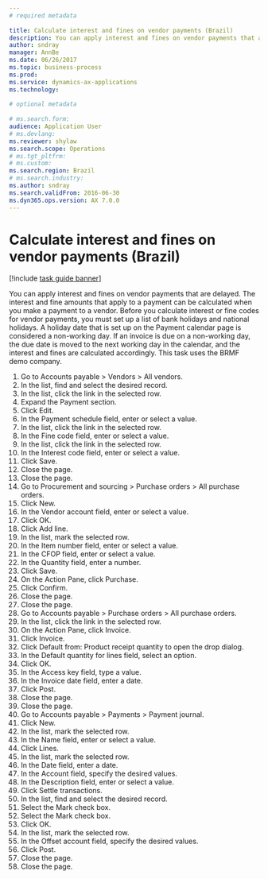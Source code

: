 ```yaml
--- 
# required metadata 
 
title: Calculate interest and fines on vendor payments (Brazil)
description: You can apply interest and fines on vendor payments that are delayed. 
author: sndray
manager: AnnBe 
ms.date: 06/26/2017
ms.topic: business-process 
ms.prod:  
ms.service: dynamics-ax-applications 
ms.technology:  
 
# optional metadata 
 
# ms.search.form:   
audience: Application User 
# ms.devlang:  
ms.reviewer: shylaw
ms.search.scope: Operations 
# ms.tgt_pltfrm:  
# ms.custom:  
ms.search.region: Brazil
# ms.search.industry: 
ms.author: sndray
ms.search.validFrom: 2016-06-30 
ms.dyn365.ops.version: AX 7.0.0 
---
```

# Calculate interest and fines on vendor payments (Brazil)

[!include [task guide banner](../../includes/task-guide-banner.md)]

You can apply interest and fines on vendor payments that are delayed. The interest and fine amounts that apply to a payment can be calculated when you make a payment to a vendor. Before you calculate interest or fine codes for vendor payments, you must set up a list of bank holidays and national holidays. A holiday date that is set up on the Payment calendar page is considered a non-working day. If an invoice is due on a non-working day, the due date is moved to the next working day in the calendar, and the interest and fines are calculated accordingly. This task uses the BRMF demo company.

1. Go to Accounts payable > Vendors > All vendors.
2. In the list, find and select the desired record.
3. In the list, click the link in the selected row.
4. Expand the Payment section.
5. Click Edit.
6. In the Payment schedule field, enter or select a value.
7. In the list, click the link in the selected row.
8. In the Fine code field, enter or select a value.
9. In the list, click the link in the selected row.
10. In the Interest code field, enter or select a value.
11. Click Save.
12. Close the page.
13. Close the page.
14. Go to Procurement and sourcing > Purchase orders > All purchase orders.
15. Click New.
16. In the Vendor account field, enter or select a value.
17. Click OK.
18. Click Add line.
19. In the list, mark the selected row.
20. In the Item number field, enter or select a value.
21. In the CFOP field, enter or select a value.
22. In the Quantity field, enter a number.
23. Click Save.
24. On the Action Pane, click Purchase.
25. Click Confirm.
26. Close the page.
27. Close the page.
28. Go to Accounts payable > Purchase orders > All purchase orders.
29. In the list, click the link in the selected row.
30. On the Action Pane, click Invoice.
31. Click Invoice.
32. Click Default from: Product receipt quantity to open the drop dialog.
33. In the Default quantity for lines field, select an option.
34. Click OK.
35. In the Access key field, type a value.
36. In the Invoice date field, enter a date.
37. Click Post.
38. Close the page.
39. Close the page.
40. Go to Accounts payable > Payments > Payment journal.
41. Click New.
42. In the list, mark the selected row.
43. In the Name field, enter or select a value.
44. Click Lines.
45. In the list, mark the selected row.
46. In the Date field, enter a date.
47. In the Account field, specify the desired values.
48. In the Description field, enter or select a value.
49. Click Settle transactions.
50. In the list, find and select the desired record.
51. Select the Mark check box.
52. Select the Mark check box.
53. Click OK.
54. In the list, mark the selected row.
55. In the Offset account field, specify the desired values.
56. Click Post.
57. Close the page.
58. Close the page.

